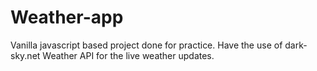 # Weather-app
Vanilla javascript based project done for practice. Have the use of dark-sky.net Weather API for the live weather updates.
